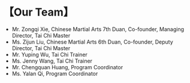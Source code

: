 # 【Our Team】

- Mr. Zongqi Xie, Chinese Martial Arts 7th Duan, Co-founder, Managing Director, Tai Chi Master 
- Ms. Zijun Liu, Chinese Martial Arts 6th Duan, Co-founder, Deputy Director, Tai Chi Master
- Mr. Yuping Wu, Tai Chi Trainer
- Ms. Jenny Wang, Tai Chi Trainer
- Mr. Chengquan Huang, Program Coordinator
- Ms. Yalan Qi, Program Coordinator

